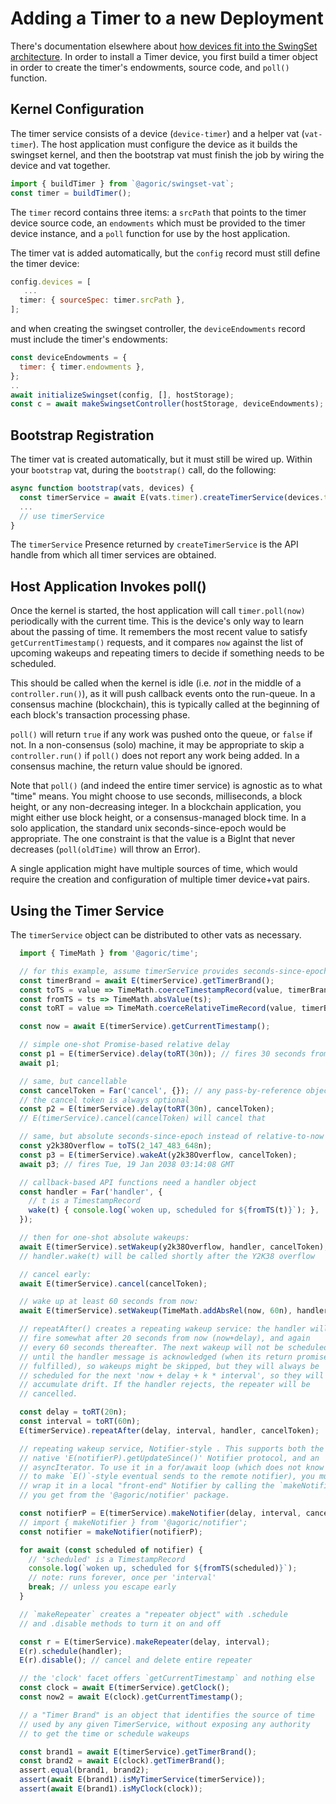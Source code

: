 # Adding a Timer to a new Deployment

There's documentation elsewhere about [how devices fit into the SwingSet
architecture](devices.md). In order to install a Timer device, you first build
a timer object in order to create the timer's endowments, source code, and
`poll()` function.

## Kernel Configuration

The timer service consists of a device (`device-timer`) and a helper vat (`vat-timer`). The host application must configure the device as it builds the swingset kernel, and then the bootstrap vat must finish the job by wiring the device and vat together.

```js
import { buildTimer } from `@agoric/swingset-vat`;
const timer = buildTimer();
```

The `timer` record contains three items: a `srcPath` that points to the timer device source code, an `endowments` which must be provided to the timer device instance, and a `poll` function for use by the host application.

The timer vat is added automatically, but the `config` record must still define the timer device:

```js
config.devices = [
   ...
  timer: { sourceSpec: timer.srcPath },
];
```

and when creating the swingset controller, the `deviceEndowments` record must include the timer's endowments:

```js
const deviceEndowments = {
  timer: { timer.endowments },
};
..
await initializeSwingset(config, [], hostStorage);
const c = await makeSwingsetController(hostStorage, deviceEndowments);
```

## Bootstrap Registration

The timer vat is created automatically, but it must still be wired up. Within your `bootstrap` vat, during the `bootstrap()` call, do the following:

```js
async function bootstrap(vats, devices) {
  const timerService = await E(vats.timer).createTimerService(devices.timer);
  ...
  // use timerService
}
```

The `timerService` Presence returned by `createTimerService` is the API handle from which all timer services are obtained.

## Host Application Invokes poll()

Once the kernel is started, the host application will call `timer.poll(now)` periodically with the current time. This is the device's only way to learn about the passing of time. It remembers the most recent value to satisfy `getCurrentTimestamp()` requests, and it compares `now` against the list of upcoming wakeups and repeating timers to decide if something needs to be scheduled.

This should be called when the kernel is idle (i.e. *not* in the middle of a `controller.run()`), as it will push callback events onto the run-queue. In a consensus machine (blockchain), this is typically called at the beginning of each block's transaction processing phase.

`poll()` will return `true` if any work was pushed onto the queue, or `false` if not. In a non-consensus (solo)  machine, it may be appropriate to skip a `controller.run()` if `poll()` does not report any work being added. In a consensus machine, the return value should be ignored.

Note that `poll()` (and indeed the entire timer service) is agnostic as to what "time" means. You might choose to use seconds, milliseconds, a block height, or any non-decreasing integer. In a blockchain application, you might either use block height, or a consensus-managed block time. In a solo application, the standard unix seconds-since-epoch would be appropriate. The one constraint is that the value is a BigInt that never decreases (`poll(oldTime)` will throw an Error).

A single application might have multiple sources of time, which would require the creation and configuration of multiple timer device+vat pairs.

## Using the Timer Service

The `timerService` object can be distributed to other vats as necessary.

```js
  import { TimeMath } from '@agoric/time';

  // for this example, assume timerService provides seconds-since-epoch
  const timerBrand = await E(timerService).getTimerBrand();
  const toTS = value => TimeMath.coerceTimestampRecord(value, timerBrand);
  const fromTS = ts => TimeMath.absValue(ts);
  const toRT = value => TimeMath.coerceRelativeTimeRecord(value, timerBrand);

  const now = await E(timerService).getCurrentTimestamp();

  // simple one-shot Promise-based relative delay
  const p1 = E(timerService).delay(toRT(30n)); // fires 30 seconds from now
  await p1;

  // same, but cancellable
  const cancelToken = Far('cancel', {}); // any pass-by-reference object
  // the cancel token is always optional
  const p2 = E(timerService).delay(toRT(30n), cancelToken);
  // E(timerService).cancel(cancelToken) will cancel that

  // same, but absolute seconds-since-epoch instead of relative-to-now
  const y2k38Overflow = toTS(2_147_483_648n);
  const p3 = E(timerService).wakeAt(y2k38Overflow, cancelToken);
  await p3; // fires Tue, 19 Jan 2038 03:14:08 GMT

  // callback-based API functions need a handler object
  const handler = Far('handler', {
    // t is a TimestampRecord
    wake(t) { console.log(`woken up, scheduled for ${fromTS(t)}`); },
  });

  // then for one-shot absolute wakeups:
  await E(timerService).setWakeup(y2k38Overflow, handler, cancelToken);
  // handler.wake(t) will be called shortly after the Y2K38 overflow

  // cancel early:
  await E(timerService).cancel(cancelToken);

  // wake up at least 60 seconds from now:
  await E(timerService).setWakeup(TimeMath.addAbsRel(now, 60n), handler, cancelToken);

  // repeatAfter() creates a repeating wakeup service: the handler will
  // fire somewhat after 20 seconds from now (now+delay), and again
  // every 60 seconds thereafter. The next wakeup will not be scheduled
  // until the handler message is acknowledged (when its return promise is
  // fulfilled), so wakeups might be skipped, but they will always be
  // scheduled for the next 'now + delay + k * interval', so they will not
  // accumulate drift. If the handler rejects, the repeater will be
  // cancelled.

  const delay = toRT(20n);
  const interval = toRT(60n);
  E(timerService).repeatAfter(delay, interval, handler, cancelToken);

  // repeating wakeup service, Notifier-style . This supports both the
  // native 'E(notifierP).getUpdateSince()' Notifier protocol, and an
  // asyncIterator. To use it in a for/await loop (which does not know how
  // to make `E()`-style eventual sends to the remote notifier), you must
  // wrap it in a local "front-end" Notifier by calling the `makeNotifier()`
  // you get from the '@agoric/notifier' package.

  const notifierP = E(timerService).makeNotifier(delay, interval, cancelToken);
  // import { makeNotifier } from '@agoric/notifier';
  const notifier = makeNotifier(notifierP);

  for await (const scheduled of notifier) {
    // 'scheduled' is a TimestampRecord
    console.log(`woken up, scheduled for ${fromTS(scheduled)}`);
    // note: runs forever, once per 'interval'
    break; // unless you escape early
  }

  // `makeRepeater` creates a "repeater object" with .schedule
  // and .disable methods to turn it on and off

  const r = E(timerService).makeRepeater(delay, interval);
  E(r).schedule(handler);
  E(r).disable(); // cancel and delete entire repeater

  // the 'clock' facet offers `getCurrentTimestamp` and nothing else
  const clock = await E(timerService).getClock();
  const now2 = await E(clock).getCurrentTimestamp();

  // a "Timer Brand" is an object that identifies the source of time
  // used by any given TimerService, without exposing any authority
  // to get the time or schedule wakeups

  const brand1 = await E(timerService).getTimerBrand();
  const brand2 = await E(clock).getTimerBrand();
  assert.equal(brand1, brand2);
  assert(await E(brand1).isMyTimerService(timerService));
  assert(await E(brand1).isMyClock(clock));
```
